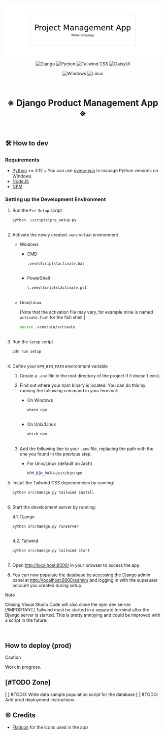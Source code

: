 <p align="center">
    <img src="/.github/images/banner.svg" alt="">
</p>
<p align="center">
 <img src="https://img.shields.io/badge/django-%23092E20.svg?style=for-the-badge&logo=django&logoColor=white" alt="Django">
 <img src="https://img.shields.io/badge/python-3670A0?style=for-the-badge&logo=python&logoColor=ffdd54" alt="Python">
 <img src="https://img.shields.io/badge/tailwindcss-%2338B2AC.svg?style=for-the-badge&logo=tailwind-css&logoColor=white" alt="Tailwind CSS">
    <img src="https://img.shields.io/badge/daisyui-5A0EF8?style=for-the-badge&logo=daisyui&logoColor=white" alt="DaisyUI">
</p>
<p align="center">
    <img src="https://img.shields.io/badge/Windows-0078D6?style=for-the-badge&logo=windows&logoColor=white" alt="Windows">
    <img src="https://img.shields.io/badge/Linux-FCC624?style=for-the-badge&logo=linux&logoColor=black" alt="Linux">
</p>

&nbsp;

<h1 align="center">※ Django Product Management App ※ </h1>

&nbsp;

## 🛠️ How to dev

### Requirements

* [Python](https://www.python.org/downloads/) >= 3.12
    ⤷ You can use [pyenv-win](https://github.com/pyenv-win/pyenv-win) to manage Python versions on Windows.
* [NodeJS](https://nodejs.org/en/download)
* [NPM](https://www.npmjs.com/get-npm)

### Setting up the Development Environment

1. Run the `Pre-Setup` script

    ```bash
    python .\scripts\pre_setup.py
     
    ```

2. Activate the newly created`.venv` virtual environment

    * Windows

        * CMD

            ```bash
            .venv\Scripts\activate.bat
             
            ```

        * PowerShell

            ```bash
            \.venv\Scripts\Activate.ps1
             
            ```

    * Unix/Linux

        [Note that the activation file may vary, for example mine is named `activate.fish` for the fish shell.]

        ```bash
        source .venv/bin/activate
         
        ```

3. Run the `Setup` script

    ```bash
    pdm run setup
     
    ```

4. Define your `NPM_BIN_PATH` environment variable

    1. Create a `.env` file in the root directory of the project if it doesn't exist.

    2. Find out where your npm binary is located. You can do this by running the following command in your terminal:

        * On Windows

            ```bash
            where npm
             
            ```

        * On Unix/Linux

            ```bash
            which npm
             
            ```

    3. Add the following line to your `.env` file, replacing the path with the one you found in the previous step:

        * For Unix/Linux (default on Arch)

            ```bash
            NPM_BIN_PATH=/usr/bin/npm
            ```

5. Install the Tailwind CSS dependencies by running:

    ```bash
    python src/manage.py tailwind install
     
    ```

6. Start the development server by running:

    4.1. Django

    ```bash
    python src/manage.py runserver
     
    ```

    4.2. Tailwind

    ```bash
    python src/manage.py tailwind start
     
    ```

7. Open [http://localhost:8000/](http://localhost:8000/) in your browser to access the app

8. You can now populate the database by accessing the Django admin panel at [http://localhost:8000/admin/](http://localhost:8000/admin/) and logging in with the superuser account you created during setup.

> [!NOTE]
> Closing Visual Studio Code will also close the npm dev server.
> [!IMPORTANT]
> Tailwind must be started in a separate terminal after the Django server is started. This is pretty annoying and could be improved with a script in the future.

&nbsp;

## How to deploy (prod)

> [!CAUTION]
> Work in progress.

## [#TODO Zone]

[ ] #TODO: Write data sample population script for the database
[ ] #TODO: Add prod deployment instructions

## ©️ Credits

* [Flaticon](https://www.flaticon.com/) for the icons used in the app
